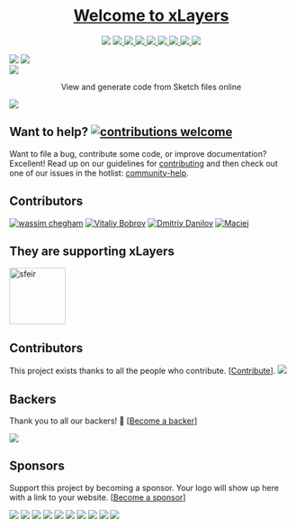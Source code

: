 <h1 align="center">
  <a href="https://xlayers.app">Welcome to xLayers</a>
</h1>

<p align="center" >

  <img src="https://img.shields.io/github/license/manekinekko/xlayers.svg"/>
  
  <a href="https://app.buddy.works/manekinekko-1/xlayers/pipelines/pipeline/149790">
    <img src="https://app.buddy.works/manekinekko-1/xlayers/pipelines/pipeline/149790/badge.svg?token=cee6a291d42aeeb701176104f8623d429614bf77cb0c7d7b68bc5a342e49ffe9"/>
  </a>
  
  <a href="https://gitter.im/xlayers">
    <img src="https://img.shields.io/gitter/room/xlayers/Lobby.svg"/>
  </a>
  
  <a href="https://github.com/xlayers/xlayers/compare/master...develop">
    <img src="https://img.shields.io/github/commits-since/manekinekko/xlayers/master.svg?label=commits%20to%20deploy"/>
  </a>
  
 <a href="https://github.com/xlayers/xlayers">
    <img src="https://img.shields.io/github/contributors/manekinekko/xlayers.svg"/>
  </a>
  
 <a href="https://xlayers.app">
    <img src="https://img.shields.io/website-up-down-ff69b4-ff69b4/http/shields.io.svg?label=xlayers.app"/>
  </a>

  <a href="https://twitter.com/manekinekko">
    <img src="https://img.shields.io/badge/say-thanks-ff69b4.svg"/>
  </a>
  
  <a href="https://angular.io">
    <img src="https://img.shields.io/badge/Made%20with-Angular-E13137.svg"/>
  </a>
  
  <a href="https://github.com/xlayers/xlayers/issues">
    <img src="http://isitmaintained.com/badge/resolution/xlayers/xlayers.svg"/>
  </a>
  
  <a href="#backers" alt="sponsors on Open Collective"><img src="https://opencollective.com/xlayers/backers/badge.svg" /></a> <a href="#sponsors" alt="Sponsors on Open Collective"><img src="https://opencollective.com/xlayers/sponsors/badge.svg" /></a> 
  <br/>
  <a href="https://waffle.io/xlayers/xlayers">
    <img src="https://badge.waffle.io/xlayers/xlayers.svg?columns=all"/>
  </a>
  
</p>

<p align="center">View and generate code from Sketch files online</p>
<img align="center" src="https://github.com/manekinekko/xlayers/blob/master/src/assets/xlayers-ui-1.png?raw=true"/>

## Want to help? [![contributions welcome](https://img.shields.io/badge/contributions-welcome-brightgreen.svg?style=flat)](https://github.com/xlayers/xlayers/issues)
Want to file a bug, contribute some code, or improve documentation? Excellent! Read up on our guidelines for [contributing](https://github.com/xlayers/xlayers/blob/master/CONTRIBUTING.md) and then check out one of our issues in the hotlist: [community-help](https://github.com/xlayers/xlayers/issues).


## Contributors

[<img alt="wassim chegham" src="https://avatars3.githubusercontent.com/u/1699357?s=60&v=4">](https://github.com/manekinekko)
[<img alt="Vitaliy Bobrov" src="https://avatars3.githubusercontent.com/u/6780441?s=60&v=4">](https://github.com/vitaliy-bobrov)
[<img alt="Dmitriy Danilov" src="https://avatars0.githubusercontent.com/u/13692220?s=60&v=4">](https://github.com/daniloff200)
[<img alt="Maciej" src="https://avatars0.githubusercontent.com/u/6870499?s=60&v=4">](https://github.com/mchmielarski)

## They are supporting xLayers
[<img alt="sfeir" src="https://www.sfeir.com/img/logo-SFEIR-normal.png" width="100">](http://sfeir.com)

## Contributors

This project exists thanks to all the people who contribute. [[Contribute](CONTRIBUTING.md)].
<a href="https://github.com/undefined/undefinedgraphs/contributors"><img src="https://opencollective.com/xlayers/contributors.svg?width=890&button=false" /></a>


## Backers

Thank you to all our backers! 🙏 [[Become a backer](https://opencollective.com/xlayers#backer)]

<a href="https://opencollective.com/xlayers#backers" target="_blank"><img src="https://opencollective.com/xlayers/backers.svg?width=890"></a>


## Sponsors

Support this project by becoming a sponsor. Your logo will show up here with a link to your website. [[Become a sponsor](https://opencollective.com/xlayers#sponsor)]

<a href="https://opencollective.com/xlayers/sponsor/0/website" target="_blank"><img src="https://opencollective.com/xlayers/sponsor/0/avatar.svg"></a>
<a href="https://opencollective.com/xlayers/sponsor/1/website" target="_blank"><img src="https://opencollective.com/xlayers/sponsor/1/avatar.svg"></a>
<a href="https://opencollective.com/xlayers/sponsor/2/website" target="_blank"><img src="https://opencollective.com/xlayers/sponsor/2/avatar.svg"></a>
<a href="https://opencollective.com/xlayers/sponsor/3/website" target="_blank"><img src="https://opencollective.com/xlayers/sponsor/3/avatar.svg"></a>
<a href="https://opencollective.com/xlayers/sponsor/4/website" target="_blank"><img src="https://opencollective.com/xlayers/sponsor/4/avatar.svg"></a>
<a href="https://opencollective.com/xlayers/sponsor/5/website" target="_blank"><img src="https://opencollective.com/xlayers/sponsor/5/avatar.svg"></a>
<a href="https://opencollective.com/xlayers/sponsor/6/website" target="_blank"><img src="https://opencollective.com/xlayers/sponsor/6/avatar.svg"></a>
<a href="https://opencollective.com/xlayers/sponsor/7/website" target="_blank"><img src="https://opencollective.com/xlayers/sponsor/7/avatar.svg"></a>
<a href="https://opencollective.com/xlayers/sponsor/8/website" target="_blank"><img src="https://opencollective.com/xlayers/sponsor/8/avatar.svg"></a>
<a href="https://opencollective.com/xlayers/sponsor/9/website" target="_blank"><img src="https://opencollective.com/xlayers/sponsor/9/avatar.svg"></a>



